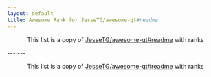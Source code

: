 ```yaml
---
layout: default
title: Awesome Rank for JesseTG/awesome-qt#readme
---
```


<p align="center">
	This list is a copy of <a href="https://github.com/JesseTG/awesome-qt#readme">JesseTG/awesome-qt#readme</a> with ranks
</p>
---
---
<p align="center">
	This list is a copy of <a href="https://github.com/JesseTG/awesome-qt#readme">JesseTG/awesome-qt#readme</a> with ranks
</p>
